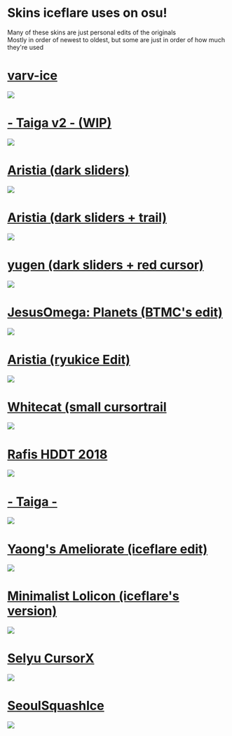 # Skins iceflare uses on osu!

Many of these skins are just personal edits of the originals<br>
Mostly in order of newest to oldest, but some are just in order of how much they're used

# [varv-ice](http://www.mediafire.com/file/8adiaapvuzckcce/varv_ice_edit.osk/file) 
![](https://osu.ppy.sh/ss/16212331/05fd)

# [- Taiga v2 - (WIP)](http://www.mediafire.com/file/epohvnt3xmoc80b/-_Taiga_v2_-.osk/file) 
![](https://osu.ppy.sh/ss/16212460/32d7)

# [Aristia (dark sliders)](https://www.mediafire.com/file/b1aojsn94k2dhxf/Aristia%2528dark_sliders%2529.osk/file) 
![](https://i.imgur.com/PcKoD7B.jpg)

# [Aristia (dark sliders + trail)](https://www.mediafire.com/file/8fguv498wz6erlw/Aristia%2528dark_sliders_%252B_trail%2529.osk/file) 
![](https://i.imgur.com/jrnfveb.jpg)

# [yugen (dark sliders + red cursor)](http://www.mediafire.com/file/z4gb928itrfrwvc/yugen_%2528dark_sliders_%252B_red_cursor%2529.osk/file) 
![](https://osu.ppy.sh/ss/16212359/efca)

# [JesusOmega: Planets (BTMC's edit)](https://drive.google.com/file/d/1DJl9BhBlzVQgSHxloTI2LOVPFOPm7GAr/view?usp=sharing) 
![](https://osu.ppy.sh/ss/16212385/b500)

# [Aristia (ryukice Edit)](http://www.mediafire.com/file/h18ho2m9ae8gjsu/Aristia(ryukice+Edit).osk/file) 
![](https://i.imgur.com/6kesJTB.jpeg)

# [Whitecat (small cursortrail](http://www.mediafire.com/file/8k79odjg0o6eszr/Whitecat+(small+cursortrail).osk/file) 
![](https://osu.ppy.sh/ss/16212420/5878)

# [Rafis HDDT 2018](https://circle-people.com/wp-content/Skins/Rafis/Rafis%202018-03-26%20HDDT.osk) 
![](https://osu.ppy.sh/ss/16212409/aaad)

# [- Taiga -](http://www.mediafire.com/file/zcdazakay1iqhqq/Taiga.osk/file) 
![](https://i.imgur.com/uTmAkHu.jpg)

# [Yaong's Ameliorate (iceflare edit)](https://www.mediafire.com/file/n07letkxdmc4hd7/Yaong%2527s_Ameliorate_%2528iceflare_edit%2529.osk/file) 
![](https://i.imgur.com/OOIsViR.jpg)

# [Minimalist Lolicon (iceflare's version)](https://www.mediafire.com/file/smwoo69fkihmdv8/Minimalist_Lolicon_%2528iceflare%2527s_version%2529.osk/file) 
![](https://osu.ppy.sh/ss/16212511/3da9)

# [Selyu CursorX](https://www.mediafire.com/file/7i7fhy77724f6c7/Selyu_CursorX.osk/file) 
![](https://i.imgur.com/wMFWAN2.jpg)

# [SeoulSquashIce](https://www.mediafire.com/file/2zee5e7l55uzf4h/SeoulSquashIce.osk/file) 
![](https://osu.ppy.sh/ss/16212491/b899)
